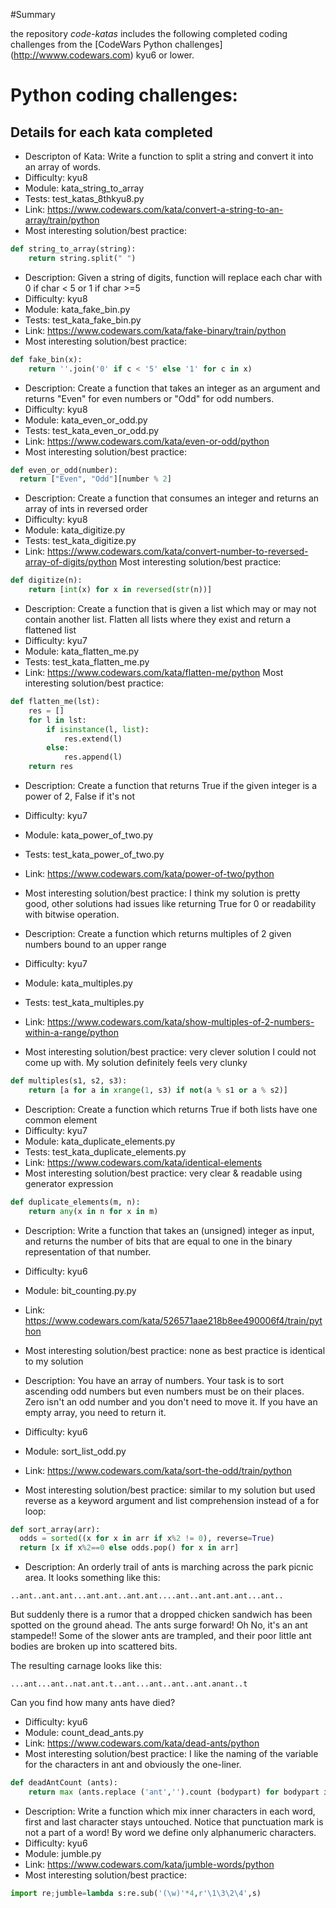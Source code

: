 #Summary

the repository *code-katas* includes the following completed coding challenges
from the [CodeWars Python challenges] (http://wwww.codewars.com) kyu6 or lower.

# Python coding challenges:

## Details for each kata completed
* Descripton of Kata: Write a function to split a string and convert it into an
array of words.
* Difficulty: kyu8
* Module: kata_string_to_array
* Tests: test_katas_8thkyu8.py
* Link: https://www.codewars.com/kata/convert-a-string-to-an-array/train/python
* Most interesting solution/best practice:
```python
def string_to_array(string):
    return string.split(" ")
```

* Description: Given a string of digits, function will replace each char with 0
if char < 5 or 1 if char >=5
* Difficulty: kyu8
* Module: kata_fake_bin.py
* Tests: test_kata_fake_bin.py
* Link: https://www.codewars.com/kata/fake-binary/train/python
* Most interesting solution/best practice:
```python
def fake_bin(x):
    return ''.join('0' if c < '5' else '1' for c in x)
```

* Description: Create a function that takes an integer as an argument and
returns "Even" for even numbers or "Odd" for odd numbers.
* Difficulty: kyu8
* Module: kata_even_or_odd.py
* Tests: test_kata_even_or_odd.py
* Link: https://www.codewars.com/kata/even-or-odd/python
* Most interesting solution/best practice:
```python
def even_or_odd(number):
  return ["Even", "Odd"][number % 2]
  ```

* Description: Create a function that consumes an integer and returns an array
of ints in reversed order
* Difficulty: kyu8
* Module: kata_digitize.py
* Tests: test_kata_digitize.py
* Link: https://www.codewars.com/kata/convert-number-to-reversed-array-of-digits/python
Most interesting solution/best practice:
```python
def digitize(n):
    return [int(x) for x in reversed(str(n))]
```

* Description: Create a function that is given a list which may or may not
contain another list. Flatten all lists where they exist and return a flattened
list
* Difficulty: kyu7
* Module: kata_flatten_me.py
* Tests: test_kata_flatten_me.py
* Link: https://www.codewars.com/kata/flatten-me/python
Most interesting solution/best practice:
```python
def flatten_me(lst):
    res = []
    for l in lst:
        if isinstance(l, list):
            res.extend(l)
        else:
            res.append(l)
    return res
```

* Description: Create a function that returns True if the given integer is a
power of 2, False if it's not
* Difficulty: kyu7
* Module: kata_power_of_two.py
* Tests: test_kata_power_of_two.py
* Link: https://www.codewars.com/kata/power-of-two/python
* Most interesting solution/best practice:
I think my solution is pretty good, other solutions had issues like returning
True for 0 or readability with bitwise operation.

* Description: Create a function which returns multiples of 2 given numbers
bound to an upper range
* Difficulty: kyu7
* Module: kata_multiples.py
* Tests: test_kata_multiples.py
* Link: https://www.codewars.com/kata/show-multiples-of-2-numbers-within-a-range/python
* Most interesting solution/best practice:
very clever solution I could not come up with. My solution definitely feels very
clunky
```python
def multiples(s1, s2, s3):
    return [a for a in xrange(1, s3) if not(a % s1 or a % s2)]
```

* Description: Create a function which returns True if both lists have one
common element
* Difficulty: kyu7
* Module: kata_duplicate_elements.py
* Tests: test_kata_duplicate_elements.py
* Link: https://www.codewars.com/kata/identical-elements
* Most interesting solution/best practice:
very clear & readable using generator expression
```python
def duplicate_elements(m, n):
    return any(x in n for x in m)
```

* Description: Write a function that takes an (unsigned) integer as input, and
returns the number of bits that are equal to one in the binary representation of
that number.
* Difficulty: kyu6
* Module: bit_counting.py.py
* Link: https://www.codewars.com/kata/526571aae218b8ee490006f4/train/python
* Most interesting solution/best practice:
none as best practice is identical to my solution

* Description: You have an array of numbers. Your task is to sort ascending
odd numbers but even numbers must be on their places. Zero isn't an odd number
and you don't need to move it. If you have an empty array, you need to return it.
* Difficulty: kyu6
* Module: sort_list_odd.py
* Link: https://www.codewars.com/kata/sort-the-odd/train/python
* Most interesting solution/best practice:
similar to my solution but used reverse as a keyword argument and list
comprehension instead of a for loop:
```python
def sort_array(arr):
  odds = sorted((x for x in arr if x%2 != 0), reverse=True)
  return [x if x%2==0 else odds.pop() for x in arr]
```

* Description: An orderly trail of ants is marching across the park picnic area.
It looks something like this:
```
..ant..ant.ant...ant.ant..ant.ant....ant..ant.ant.ant...ant..
```
But suddenly there is a rumor that a dropped chicken sandwich has been spotted
on the ground ahead. The ants surge forward! Oh No, it's an ant stampede!!
Some of the slower ants are trampled, and their poor little ant bodies are
broken up into scattered bits.

The resulting carnage looks like this:
```
...ant...ant..nat.ant.t..ant...ant..ant..ant.anant..t
```
Can you find how many ants have died?
* Difficulty: kyu6
* Module: count_dead_ants.py
* Link: https://www.codewars.com/kata/dead-ants/python
* Most interesting solution/best practice:
I like the naming of the variable for the characters in ant and obviously the
one-liner.
```python
def deadAntCount (ants):
    return max (ants.replace ('ant','').count (bodypart) for bodypart in 'ant')
```

* Description: Write a function which mix inner characters in each word, first
and last character stays untouched. Notice that punctuation mark is not a part
of a word! By word we define only alphanumeric characters.
* Difficulty: kyu6
* Module: jumble.py
* Link: https://www.codewars.com/kata/jumble-words/python
* Most interesting solution/best practice:
```python
import re;jumble=lambda s:re.sub('(\w)'*4,r'\1\3\2\4',s)
```

